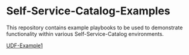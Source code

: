 # Self-Service-Catalog-Examples
This repository contains example playbooks to be used to demonstrate functionality within various Self-Service-Catalog environments.

[UDF-Example1](./udf-example1/README.md)

